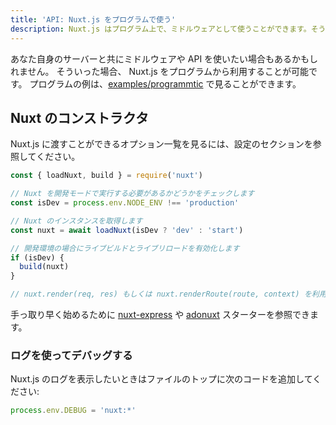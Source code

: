 ```yaml
---
title: 'API: Nuxt.js をプログラムで使う'
description: Nuxt.js はプログラム上で、ミドルウェアとして使うことができます。そうすることでウェブアプリケーションをレンダリングする独自のサーバーを自由に作ることができます。
---
```


あなた自身のサーバーと共にミドルウェアや API を使いたい場合もあるかもしれません。
そういった場合、 Nuxt.js をプログラムから利用することが可能です。
プログラムの例は、[examples/programmtic](https://github.com/nuxt/nuxt.js/tree/dev/examples/programmatic/scripts) で見ることができます。

## Nuxt のコンストラクタ

Nuxt.js に渡すことができるオプション一覧を見るには、設定のセクションを参照してください。

```js
const { loadNuxt, build } = require('nuxt')

// Nuxt を開発モードで実行する必要があるかどうかをチェックします
const isDev = process.env.NODE_ENV !== 'production'

// Nuxt のインスタンスを取得します
const nuxt = await loadNuxt(isDev ? 'dev' : 'start')

// 開発環境の場合にライブビルドとライブリロードを有効化します
if (isDev) {
  build(nuxt)
}

// nuxt.render(req, res) もしくは nuxt.renderRoute(route, context) を利用することが可能です
```

手っ取り早く始めるために [nuxt-express](https://github.com/nuxt/express) や [adonuxt](https://github.com/nuxt/adonuxt) スターターを参照できます。

### ログを使ってデバッグする

Nuxt.js のログを表示したいときはファイルのトップに次のコードを追加してください:

```js
process.env.DEBUG = 'nuxt:*'
```
